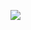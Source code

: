 [![](https://github.com/efontan/coinbani/workflows/Build%20and%20Test/badge.svg)](https://github.com/efontan/coinbani/actions)
